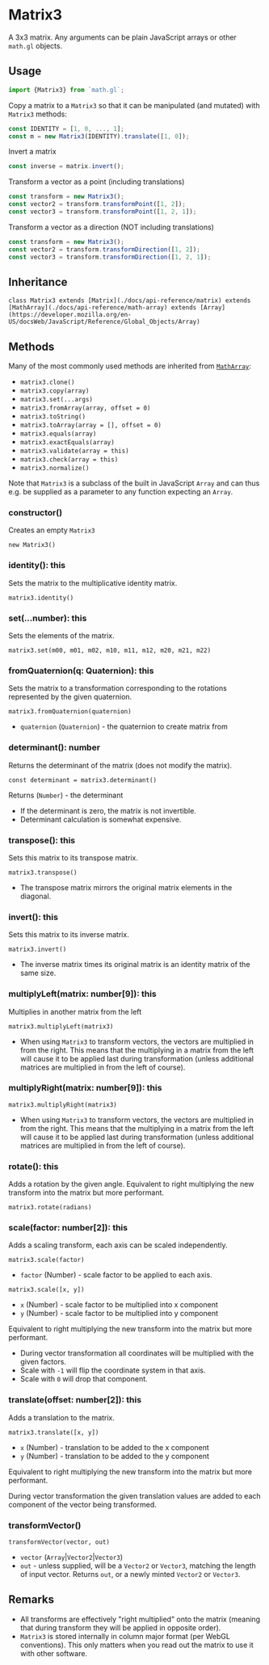 # Matrix3

A 3x3 matrix. Any arguments can be plain JavaScript arrays or other `math.gl` objects.

## Usage

```js
import {Matrix3} from `math.gl`;
```

Copy a matrix to a `Matrix3` so that it can be manipulated (and mutated) with `Matrix3` methods:

```js
const IDENTITY = [1, 0, ..., 1];
const m = new Matrix3(IDENTITY).translate([1, 0]);
```

Invert a matrix

```js
const inverse = matrix.invert();
```

Transform a vector as a point (including translations)

```js
const transform = new Matrix3();
const vector2 = transform.transformPoint([1, 2]);
const vector3 = transform.transformPoint([1, 2, 1]);
```

Transform a vector as a direction (NOT including translations)

```js
const transform = new Matrix3();
const vector2 = transform.transformDirection([1, 2]);
const vector3 = transform.transformDirection([1, 2, 1]);
```

## Inheritance

`class Matrix3 extends [Matrix](./docs/api-reference/matrix) extends [MathArray](./docs/api-reference/math-array) extends [Array](https://developer.mozilla.org/en-US/docsWeb/JavaScript/Reference/Global_Objects/Array)`

## Methods

Many of the most commonly used methods are inherited from [`MathArray`](./math-array.md):

- `matrix3.clone()`
- `matrix3.copy(array)`
- `matrix3.set(...args)`
- `matrix3.fromArray(array, offset = 0)`
- `matrix3.toString()`
- `matrix3.toArray(array = [], offset = 0)`
- `matrix3.equals(array)`
- `matrix3.exactEquals(array)`
- `matrix3.validate(array = this)`
- `matrix3.check(array = this)`
- `matrix3.normalize()`

Note that `Matrix3` is a subclass of the built in JavaScript `Array` and can thus e.g. be supplied as a parameter to any function expecting an `Array`.

### constructor()

Creates an empty `Matrix3`

`new Matrix3()`

### identity(): this

Sets the matrix to the multiplicative identity matrix.

`matrix3.identity()`

### set(...number): this

Sets the elements of the matrix.

`matrix3.set(m00, m01, m02, m10, m11, m12, m20, m21, m22)`

### fromQuaternion(q: Quaternion): this

Sets the matrix to a transformation corresponding to the rotations represented by the given quaternion.

`matrix3.fromQuaternion(quaternion)`

- `quaternion` (`Quaternion`) - the quaternion to create matrix from

### determinant(): number

Returns the determinant of the matrix (does not modify the matrix).

`const determinant = matrix3.determinant()`

Returns (`Number`) - the determinant

- If the determinant is zero, the matrix is not invertible.
- Determinant calculation is somewhat expensive.

### transpose(): this

Sets this matrix to its transpose matrix.

`matrix3.transpose()`

- The transpose matrix mirrors the original matrix elements in the diagonal.

### invert(): this

Sets this matrix to its inverse matrix.

`matrix3.invert()`

- The inverse matrix times its original matrix is an identity matrix of the same size.

### multiplyLeft(matrix: number[9]): this

Multiplies in another matrix from the left

`matrix3.multiplyLeft(matrix3)`

- When using `Matrix3` to transform vectors, the vectors are multiplied in from the right. This means that the multiplying in a matrix from the left will cause it to be applied last during transformation (unless additional matrices are multiplied in from the left of course).

### multiplyRight(matrix: number[9]): this

`matrix3.multiplyRight(matrix3)`

- When using `Matrix3` to transform vectors, the vectors are multiplied in from the right. This means that the multiplying in a matrix from the left will cause it to be applied last during transformation (unless additional matrices are multiplied in from the left of course).

### rotate(): this

Adds a rotation by the given angle. Equivalent to right multiplying the new transform into the matrix but more performant.

`matrix3.rotate(radians)`

### scale(factor: number[2]): this

Adds a scaling transform, each axis can be scaled independently.

`matrix3.scale(factor)`

- `factor` (Number) - scale factor to be applied to each axis.

`matrix3.scale([x, y])`

- `x` (Number) - scale factor to be multiplied into x component
- `y` (Number) - scale factor to be multiplied into y component

Equivalent to right multiplying the new transform into the matrix but more performant.

- During vector transformation all coordinates will be multiplied with the given factors.
- Scale with `-1` will flip the coordinate system in that axis.
- Scale with `0` will drop that component.

### translate(offset: number[2]): this

Adds a translation to the matrix.

`matrix3.translate([x, y])`

- `x` (Number) - translation to be added to the x component
- `y` (Number) - translation to be added to the y component

Equivalent to right multiplying the new transform into the matrix but more performant.

During vector transformation the given translation values are added to each component of the vector being transformed.

### transformVector()

`transformVector(vector, out)`

- `vector` (`Array`|`Vector2`|`Vector3`)
- `out` - unless supplied, will be a `Vector2` or `Vector3`, matching the length of input vector.
  Returns `out`, or a newly minted `Vector2` or `Vector3`.

## Remarks

- All transforms are effectively "right multiplied" onto the matrix (meaning that during transform they will be applied in opposite order).
- `Matrix3` is stored internally in column major format (per WebGL conventions). This only matters when you read out the matrix to use it with other software.
